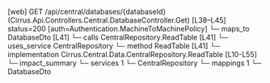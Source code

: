 [web] GET /api/central/databases/{databaseId}  (Cirrus.Api.Controllers.Central.DatabaseController.Get)  [L38–L45] status=200 [auth=Authentication.MachineToMachinePolicy]
  └─ maps_to DatabaseDto [L41]
  └─ calls CentralRepository.ReadTable [L41]
  └─ uses_service CentralRepository
    └─ method ReadTable [L41]
      └─ implementation Cirrus.Central.Data.CentralRepository.ReadTable [L10-L55]
  └─ impact_summary
    └─ services 1
      └─ CentralRepository
    └─ mappings 1
      └─ DatabaseDto


